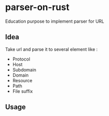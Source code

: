 # parser-on-rust
Education purpose to implement parser for URL
## Idea
Take url and parse it to several element like :
- Protocol
- Host
- Subdomain
- Domain
- Resource
- Path
- File suffix
## Usage
```rust
```